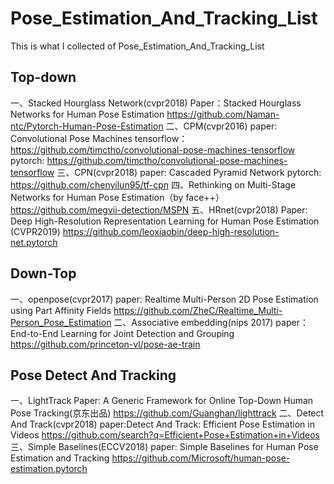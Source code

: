 # Pose_Estimation_And_Tracking_List
This is what I collected of Pose_Estimation_And_Tracking_List

## Top-down
一、Stacked Hourglass Network(cvpr2018)
Paper：Stacked Hourglass Networks for Human Pose Estimation
https://github.com/Naman-ntc/Pytorch-Human-Pose-Estimation
二、CPM(cvpr2016)
paper:  Convolutional Pose Machines
tensorflow：https://github.com/timctho/convolutional-pose-machines-tensorflow
pytorch:  https://github.com/timctho/convolutional-pose-machines-tensorflow
三、CPN(cvpr2018)
paper:  Cascaded Pyramid Network
pytorch:  https://github.com/chenyilun95/tf-cpn
四、Rethinking on Multi-Stage Networks for Human Pose Estimation（by face++）
https://github.com/megvii-detection/MSPN
五、HRnet(cvpr2018)
Paper:  Deep High-Resolution Representation Learning for Human Pose Estimation (CVPR2019)
https://github.com/leoxiaobin/deep-high-resolution-net.pytorch

## Down-Top
一、openpose(cvpr2017)
paper:  Realtime Multi-Person 2D Pose Estimation using Part Affinity Fields
https://github.com/ZheC/Realtime_Multi-Person_Pose_Estimation
二、Associative embedding(nips 2017)
paper：End-to-End Learning for Joint Detection and Grouping
https://github.com/princeton-vl/pose-ae-train

## Pose Detect And Tracking
一、LightTrack
Paper:  A Generic Framework for Online Top-Down Human Pose Tracking(京东出品)
https://github.com/Guanghan/lighttrack
二、Detect And Track(cvpr2018)
paper:Detect And Track: Efficient Pose Estimation in Videos
https://github.com/search?q=Efficient+Pose+Estimation+in+Videos
三、Simple Baselines(ECCV2018)
paper:  Simple Baselines for Human Pose Estimation and Tracking
https://github.com/Microsoft/human-pose-estimation.pytorch
